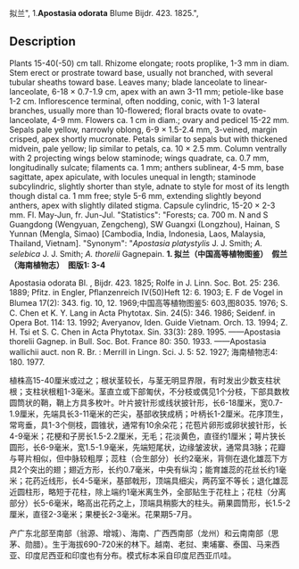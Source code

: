 拟兰",
1.**Apostasia odorata** Blume Bijdr. 423. 1825.",

## Description
Plants 15-40(-50) cm tall. Rhizome elongate; roots proplike, 1-3 mm in diam. Stem erect or prostrate toward base, usually not branched, with several tubular sheaths toward base. Leaves many; blade lanceolate to linear-lanceolate, 6-18 × 0.7-1.9 cm, apex with an awn 3-11 mm; petiole-like base 1-2 cm. Inflorescence terminal, often nodding, conic, with 1-3 lateral branches, usually more than 10-flowered; floral bracts ovate to ovate-lanceolate, 4-9 mm. Flowers ca. 1 cm in diam.; ovary and pedicel 15-22 mm. Sepals pale yellow, narrowly oblong, 6-9 × 1.5-2.4 mm, 3-veined, margin crisped, apex shortly mucronate. Petals similar to sepals but with thickened midvein, pale yellow; lip similar to petals, ca. 10 × 2.5 mm. Column ventrally with 2 projecting wings below staminode; wings quadrate, ca. 0.7 mm, longitudinally sulcate; filaments ca. 1 mm; anthers sublinear, 4-5 mm, base sagittate, apex apiculate, with locules unequal in length; staminode subcylindric, slightly shorter than style, adnate to style for most of its length though distal ca. 1 mm free; style 5-6 mm, extending slightly beyond anthers, apex with slightly dilated stigma. Capsule cylindric, 15-20 × 2-3 mm. Fl. May-Jun, fr. Jun-Jul.
  "Statistics": "Forests; ca. 700 m. N and S Guangdong (Wengyuan, Zengcheng), SW Guangxi (Longzhou), Hainan, S Yunnan (Mengla, Simao) [Cambodia, India, Indonesia, Laos, Malaysia, Thailand, Vietnam].
  "Synonym": "*Apostasia platystylis* J. J. Smith; *A. selebica* J. J. Smith; *A. thorelii* Gagnepain.
**1. 拟兰（中国高等植物图鉴）　假兰（海南植物志）　图版1: 3-4**

Apostasia odorata Bl. , Bijdr. 423. 1825; Rolfe in J. Linn. Soc. Bot. 25: 236. 1889; Pfitz. in Engler, Pflanzenreich IV(50)Heft 12: 6. 1903; E. F de Vogel in Blumea 17(2): 343. fig. 10, 12. 1969;中国高等植物图鉴5: 603,图8035. 1976; S. C. Chen et K. Y. Lang in Acta Phytotax. Sin. 24(5): 346. 1986; Seidenf. in Opera Bot. 114: 13. 1992; Averyanov, Iden. Guide Vietnam. Orch. 13. 1994; Z. H. Tsi et S. C. Chen in Acta Phytotax. Sin. 33(3): 289. 1995. ——Apostasia thorelii Gagnep. in Bull. Soc. Bot. France 80: 350. 1933. ——Apostasia wallichii auct. non R. Br. : Merrill in Lingn. Sci. J. 5: 52. 1927; 海南植物志4: 180. 1977.

植株高15-40厘米或过之；根状茎较长，与茎无明显界限，有时发出少数支柱状根；支柱状根粗1-3毫米。茎直立或下部匍伏，不分枝或偶见1个分枝，下部具数枚圆筒状的鞘，鞘上方具多枚叶。叶片披针形或线状披针形，长6-18厘米，宽0.7-1.9厘米，先端具长3-11毫米的芒尖，基部收狭成柄；叶柄长1-2厘米。花序顶生，常弯垂，具1-3个侧枝，圆锥状，通常有10余朵花；花苞片卵形或卵状披针形，长4-9毫米；花梗和子房长1.5-2.2厘米，无毛；花淡黄色，直径约1厘米；萼片狭长圆形，长6-9毫米，宽1.5-1.9毫米，先端短尾状，边缘皱波状，通常具3脉；花瓣与萼片相似，但中脉较粗厚；蕊柱（合生部分）长约2毫米，背侧在退化雄蕊下方具2个突出的翅；翅近方形，长约0.7毫米，中央有纵沟；能育雄蕊的花丝长约1毫米；花药近线形，长4-5毫米，基部戟形，顶端具细尖，两药室不等长；退化雄蕊近圆柱形，略短于花柱，除上端约1毫米离生外，全部贴生于花柱上；花柱（分离部分）长5-6毫米，略高出花药之上，顶端具稍膨大的柱头。蒴果圆筒形，长1.5-2厘米，直径2-3毫米；果梗长2-3毫米。花果期5-7月。

产广东北部至南部（翁源、增城）、海南、广西西南部（龙州）和云南南部（思茅、勋腊）。生于海拔690-720米的林下。越南、老挝、柬埔寨、泰国、马来西亚、印度尼西亚和印度也有分布。模式标本采自印度尼西亚爪哇。
